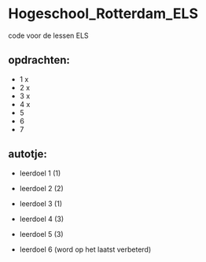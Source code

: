 # Hogeschool_Rotterdam_ELS
code voor de lessen ELS

## opdrachten:
- 1 x
- 2 x
- 3 x
- 4 x
- 5
- 6
- 7

## autotje:

- leerdoel 1 (1)
- leerdoel 2 (2)
- leerdoel 3 (1)

- leerdoel 4 (3)
- leerdoel 5 (3)
- leerdoel 6 (word op het laatst verbeterd)
